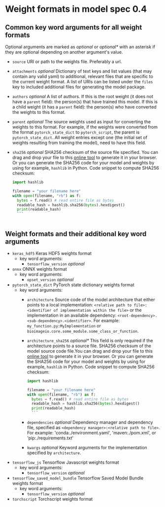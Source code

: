 # Weight formats in model spec 0.4
## Common key word arguments for all weight formats
Optional arguments are marked as _optional_ or _optional*_ with an asterisk if they are optional depending on another argument's value.

- `source` URI or path to the weights file. Preferably a url.
- `attachments` _optional_ Dictionary of text keys and list values (that may contain any valid yaml) to additional, relevant files that are specific to the current weight format. A list of URIs can be listed under the `files` key to included additional files for generating the model package.
- `authors` _optional_ A list of authors. If this is the root weight (it does not have a `parent` field): the person(s) that have trained this model. If this is a child weight (it has a `parent` field): the person(s) who have converted the weights to this format.
- `parent` _optional_ The source weights used as input for converting the weights to this format. For example, if the weights were converted from the format `pytorch_state_dict` to `pytorch_script`, the parent is `pytorch_state_dict`. All weight entries except one (the initial set of weights resulting from training the model), need to have this field.
- `sha256` _optional_ SHA256 checksum of the source file specified. You can drag and drop your file to this [online tool](http://emn178.github.io/online-tools/sha256_checksum.html) to generate it in your browser. Or you can generate the SHA256 code for your model and weights by using for example, `hashlib` in Python. 
    Code snippet to compute SHA256 checksum:
    
    ```python
    import hashlib
    
    filename = "your filename here"
    with open(filename, "rb") as f:
      bytes = f.read() # read entire file as bytes
      readable_hash = hashlib.sha256(bytes).hexdigest()
      print(readable_hash)
      ```



## Weight formats and their additional key word arguments
- `keras_hdf5` Keras HDF5 weights format
  - key word arguments:
    - `tensorflow_version` _optional_ 
- `onnx` ONNX weights format
  - key word arguments:
    - `opset_version` _optional_ 
- `pytorch_state_dict` PyTorch state dictionary weights format
  - key word arguments:
    - `architecture` Source code of the model architecture that either points to a local implementation: `<relative path to file>:<identifier of implementation within the file>` or the implementation in an available dependency: `<root-dependency>.<sub-dependency>.<identifier>`.
For example: `my_function.py:MyImplementation` or `bioimageio.core.some_module.some_class_or_function`.
    - `architecture_sha256` _optional*_ This field is only required if the architecture points to a source file. SHA256 checksum of the model source code file.You can drag and drop your file to this [online tool](http://emn178.github.io/online-tools/sha256_checksum.html) to generate it in your browser. Or you can generate the SHA256 code for your model and weights by using for example, `hashlib` in Python. 
        Code snippet to compute SHA256 checksum:
        
        ```python
        import hashlib
        
        filename = "your filename here"
        with open(filename, "rb") as f:
          bytes = f.read() # read entire file as bytes
          readable_hash = hashlib.sha256(bytes).hexdigest()
          print(readable_hash)
          ```


    - `dependencies` _optional_ Dependency manager and dependency file, specified as `<dependency manager>:<relative path to file>`. For example: 'conda:./environment.yaml', 'maven:./pom.xml', or 'pip:./requirements.txt'
    - `kwargs` _optional_ Keyword arguments for the implementation specified by `architecture`.
- `tensorflow_js` Tensorflow Javascript weights format
  - key word arguments:
    - `tensorflow_version` _optional_ 
- `tensorflow_saved_model_bundle` Tensorflow Saved Model Bundle weights format
  - key word arguments:
    - `tensorflow_version` _optional_ 
- `torchscript` Torchscript weights format
